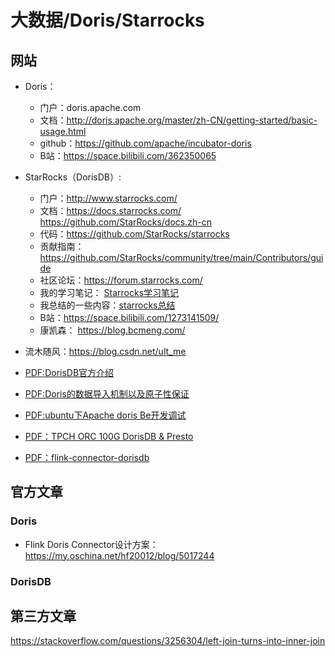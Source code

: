# 大数据/Doris/Starrocks

## 网站

- Doris：
  - 门户：doris.apache.com
  - 文档：http://doris.apache.org/master/zh-CN/getting-started/basic-usage.html
  - github：https://github.com/apache/incubator-doris
  - B站：https://space.bilibili.com/362350065
- StarRocks（DorisDB）:
  - 门户：http://www.starrocks.com/
  - 文档：https://docs.starrocks.com/ https://github.com/StarRocks/docs.zh-cn
  - 代码：https://github.com/StarRocks/starrocks
  - 贡献指南：https://github.com/StarRocks/community/tree/main/Contributors/guide
  - 社区论坛：https://forum.starrocks.com/
  - 我的学习笔记： [Starrocks学习笔记](/bigdata/doris/starrocks-note.md)
  - 我总结的一些内容：[starrocks总结](/bigdata/doris/starrocks.md)
  - B站：https://space.bilibili.com/1273141509/
  - 康凯森： https://blog.bcmeng.com/ 
- 流木随风：https://blog.csdn.net/ult_me
  
- [PDF:DorisDB官方介绍](/bigdata/doris/%E9%BC%8E%E7%9F%B3%E6%95%B0%E6%8D%AE202102.pdf ":ignore")
- [PDF:Doris的数据导入机制以及原子性保证](/bigdata/doris/Doris的数据导入机制以及原子性保证-正式版-0.pdf ":ignore")
- [PDF:ubuntu下Apache doris Be开发调试](/bigdata/doris/ubuntu下Apache%20doris%20Be开发调试.pdf ":ignore")
- [PDF：TPCH ORC 100G DorisDB &amp; Presto](/bigdata/doris/TPCH%20ORC%20100G%20DorisDB%20&%20Presto.pdf ":ignore")
- [PDF：flink-connector-dorisdb](/bigdata/doris/flink-connector-dorisdb.pdf ":ignore")

## 官方文章

### Doris

- Flink Doris Connector设计方案：https://my.oschina.net/hf20012/blog/5017244

### DorisDB

## 第三方文章

https://stackoverflow.com/questions/3256304/left-join-turns-into-inner-join
